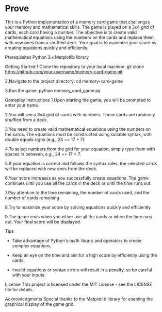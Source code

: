 # Prove
This is a Python implementation of a memory card game that challenges your memory and mathematical skills. The game is played on a 3x4 grid of cards, each card having a number. The objective is to create valid mathematical equations using the numbers on the cards and replace them with new ones from a shuffled deck. Your goal is to maximize your score by creating equations quickly and efficiently.

Prerequisites
Python 3.x
Matplotlib library

Getting Started
1.Clone the repository to your local machine:
git clone https://github.com/your-username/memory-card-game.git

2.Navigate to the project directory:
cd memory-card-game

3.Run the game:
python memory_card_game.py

Gameplay Instructions
1.Upon starting the game, you will be prompted to enter your name.

2.You will see a 3x4 grid of cards with numbers. These cards are randomly shuffled from a deck.

3.You need to create valid mathematical equations using the numbers on the cards. The equations must be constructed using suitable syntax, with double equals signs (e.g., 24 == 17 + 7).

4.To select numbers from the grid for your equation, simply type them with spaces in between, e.g., 24 == 17 + 7.

5.If your equation is correct and follows the syntax rules, the selected cards will be replaced with new ones from the deck.

6.Your score increases as you successfully create equations. The game continues until you use all the cards in the deck or until the time runs out.

7.Pay attention to the time remaining, the number of cards used, and the number of cards remaining.

8.Try to maximize your score by solving equations quickly and efficiently.

9.The game ends when you either use all the cards or when the time runs out. Your final score will be displayed.

Tips
- Take advantage of Python's math library and operators to create complex equations.

- Keep an eye on the time and aim for a high score by efficiently using the cards.

- Invalid equations or syntax errors will result in a penalty, so be careful with your inputs.

License
This project is licensed under the MIT License - see the LICENSE file for details.

Acknowledgments
Special thanks to the Matplotlib library for enabling the graphical display of the game grid.

